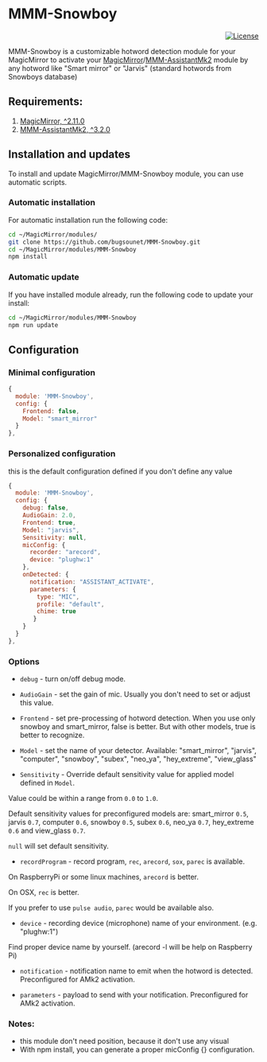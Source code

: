 # MMM-Snowboy

<p align="right">
	<a href="http://choosealicense.com/licenses/mit"><img src="https://img.shields.io/badge/license-MIT-blue.svg" alt="License"></a>
</p>

MMM-Snowboy is a customizable hotword detection module for your MagicMirror to activate your [MagicMirror](https://github.com/MichMich/MagicMirror)/[MMM-AssistantMk2](https://github.com/bugsounet/MMM-AssistantMk2) module by any hotword like "Smart mirror" or "Jarvis" (standard hotwords from Snowboys database)


## Requirements:
1. [MagicMirror, ^2.11.0](https://github.com/MichMich/MagicMirror) 
2. [MMM-AssistantMk2, ^3.2.0](https://github.com/bugsounet/MMM-AssistantMk2)


## Installation and updates
To install and update MagicMirror/MMM-Snowboy module, you can use automatic scripts. 

### Automatic installation
For automatic installation run the following code:
  
```sh
cd ~/MagicMirror/modules/
git clone https://github.com/bugsounet/MMM-Snowboy.git
cd ~/MagicMirror/modules/MMM-Snowboy
npm install
```

### Automatic update
If you have installed module already, run the following code to update your install:
```sh
cd ~/MagicMirror/modules/MMM-Snowboy
npm run update
```
## Configuration
### Minimal configuration
```js
{
  module: 'MMM-Snowboy',
  config: {
    Frontend: false,
    Model: "smart_mirror"
  }
},
```
### Personalized configuration
this is the default configuration defined if you don't define any value

```js
{
  module: 'MMM-Snowboy',
  config: {
    debug: false,
    AudioGain: 2.0,
    Frontend: true,
    Model: "jarvis",
    Sensitivity: null,
    micConfig: {
      recorder: "arecord",
      device: "plughw:1"
    },
    onDetected: {
      notification: "ASSISTANT_ACTIVATE",
      parameters: {
        type: "MIC",
        profile: "default",
        chime: true
       }
    }
  }
},
```
### Options

- `debug` - turn on/off debug mode.

- `AudioGain` - set the gain of mic. Usually you don't need to set or adjust this value.

- `Frontend` -  set pre-processing of hotword detection. When you use only snowboy and smart_mirror, false is better. But with other models, true is better to recognize.

- `Model` - set the name of your detector. Available: "smart_mirror", "jarvis", "computer", "snowboy", "subex", "neo_ya", "hey_extreme", "view_glass"

- `Sensitivity` - Override default sensitivity value for applied model defined in `Model`. 

Value could be within a range from `0.0` to `1.0`.

Default sensitivity values for preconfigured models are: smart_mirror `0.5`, jarvis `0.7`, computer `0.6`, snowboy `0.5`, subex `0.6`, neo_ya `0.7`, hey_extreme `0.6` and view_glass `0.7`.

`null` will set default sensitivity.

- `recordProgram` - record program, `rec`, `arecord`, `sox`, `parec` is available.

 On RaspberryPi or some linux machines, `arecord` is better.
 
 On OSX, `rec` is better.
 
 If you prefer to use `pulse audio`, `parec` would be available also.

- `device` - recording device (microphone) name of your environment. (e.g. "plughw:1")

Find proper device name by yourself. (arecord -l will be help on Raspberry Pi)

- `notification` - notification name to emit when the hotword is detected. Preconfigured for AMk2 activation.

- `parameters` - payload to send with your notification. Preconfigured for AMk2 activation.


 ### Notes:
  * this module don't need position, because it don't use any visual
  * With npm install, you can generate a proper micConfig {} configuration.
